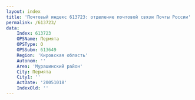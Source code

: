 ```yaml
---
layout: index
title: 'Почтовый индекс 613723: отделение почтовой связи Почты России'
permalink: /613723/
data:
    Index: 613723
    OPSName: Пермята
    OPSType: О
    OPSSubm: 613649
    Region: 'Кировская область'
    Autonom: ''
    Area: 'Мурашинский район'
    City: Пермята
    City1: ''
    ActDate: '20051018'
    IndexOld: ''
---
```

